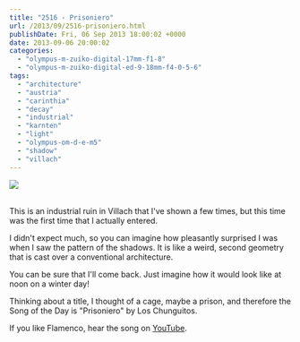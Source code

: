 ```yaml
---
title: "2516 - Prisoniero"
url: /2013/09/2516-prisoniero.html
publishDate: Fri, 06 Sep 2013 18:00:02 +0000
date: 2013-09-06 20:00:02
categories: 
  - "olympus-m-zuiko-digital-17mm-f1-8"
  - "olympus-m-zuiko-digital-ed-9-18mm-f4-0-5-6"
tags: 
  - "architecture"
  - "austria"
  - "carinthia"
  - "decay"
  - "industrial"
  - "karnten"
  - "light"
  - "olympus-om-d-e-m5"
  - "shadow"
  - "villach"
---
```

<div class="container">
<div class="center"><a target="_blank" href="https://d25zfm9zpd7gm5.cloudfront.net/1200x1200/2013/20130831_160611_lr.jpg"><img src="https://d25zfm9zpd7gm5.cloudfront.net/0600x0600/2013/20130831_160611_lr.jpg" /></a></div>
</div>
<br />

This is an industrial ruin in Villach that I've shown a few times, but this time was the first time that I actually entered. 

<a target="_blank" href="https://d25zfm9zpd7gm5.cloudfront.net/1200x1200/2013/20130831_153617_lr.jpg"><img style="margin: 0pt 0px 0pt 10px; float: right;" src="https://d25zfm9zpd7gm5.cloudfront.net/0150x0150/2013/20130831_153617_lr.jpg" alt="" border="0" /></a> I didn't expect much, so you can imagine how pleasantly surprised I was when I saw the pattern of the shadows. It is like a weird, second geometry that is cast over a conventional architecture.

<a target="_blank" href="https://d25zfm9zpd7gm5.cloudfront.net/1200x1200/2013/20130831_154604_lr.jpg"><img style="margin: 0pt 10px 0pt 0px; float: left;" src="https://d25zfm9zpd7gm5.cloudfront.net/0150x0150/2013/20130831_154604_lr.jpg" alt="" border="0" /></a> You can be sure that I'll come back. Just imagine how it would look like at noon on a winter day!

Thinking about a title, I thought of a cage, maybe a prison, and therefore the Song of the Day is "Prisoniero" by Los Chunguitos.

 If you like Flamenco, hear the song on <a href="http://www.youtube.com/watch?v=V8bILYHlXWo" target="_blank">YouTube</a>.

